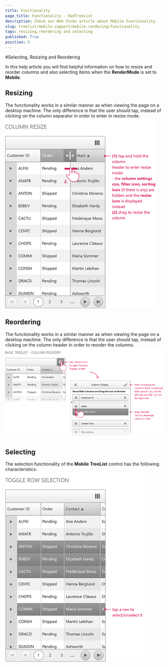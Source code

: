 ```yaml
---
title: Functionality
page_title: Functionality - RadTreeList
description: Check our Web Forms article about Mobile Functionality.
slug: treelist/mobile-support/mobile-rendering/functionality
tags: resizing,reordering and selecting
published: True
position: 6
---
```


#Selecting, Resizing and Reordering



In this help article you will find helpful information on how to resize and reorder columns and also selecting items when the **RenderMode** is set to **Mobile**.

## Resizing

The functionality works in a similar manner as when viewing the page on a desktop machine. The only difference is that the user should tap, instead of clicking on the column separator in order to enter in resize mode.
![treelist-mobile-resizing](images/TreeList__mobile_Resize.png)

## Reordering

The functionality works in a similar manner as when viewing the page on a desktop machine. The only difference is that the user should tap, instead of clicking on the column header in order to reorder the columns.
![treelist-mobile-reordering](images/TreeList__mobile_Reorder.png)


## Selecting
The selection functionality of the **Mobile TreeList** control has the following characteristics:
![treelist-mobile-selecting](images/TreeList_mobile_Selecting1.png)
